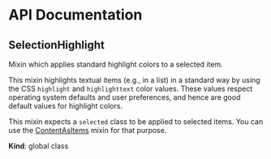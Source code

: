 # API Documentation
<a name="SelectionHighlight"></a>
## SelectionHighlight
Mixin which applies standard highlight colors to a selected item.

This mixin highlights textual items (e.g., in a list) in a standard way by
using the CSS `highlight` and `highlighttext` color values. These values
respect operating system defaults and user preferences, and hence are good
default values for highlight colors.

This mixin expects a `selected` class to be applied to selected items. You
can use the [ContentAsItems](ContentAsItems.md) mixin for that purpose.

  **Kind**: global class
